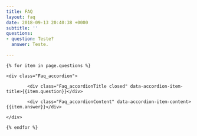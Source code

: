 ```yaml
---
title: FAQ
layout: faq
date: 2018-09-13 20:40:38 +0000
subtitle: ''
questions:
- question: Teste?
  answer: Teste.

---
```

<div class="Faq_accordionWrapper" data-accordion>

	{% for item in page.questions %}

	<div class="Faq_accordion">

			<div class="Faq_accordionTitle closed" data-accordion-item-title>{{item.question}}</div>

			<div class="Faq_accordionContent" data-accordion-item-content>{{item.answer}}</div>

	</div>

	{% endfor %}

</div>